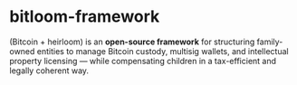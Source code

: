 # bitloom-framework
(Bitcoin + heirloom) is an **open-source framework** for structuring family-owned entities to manage Bitcoin custody, multisig wallets, and intellectual property licensing — while compensating children in a tax-efficient and legally coherent way.
